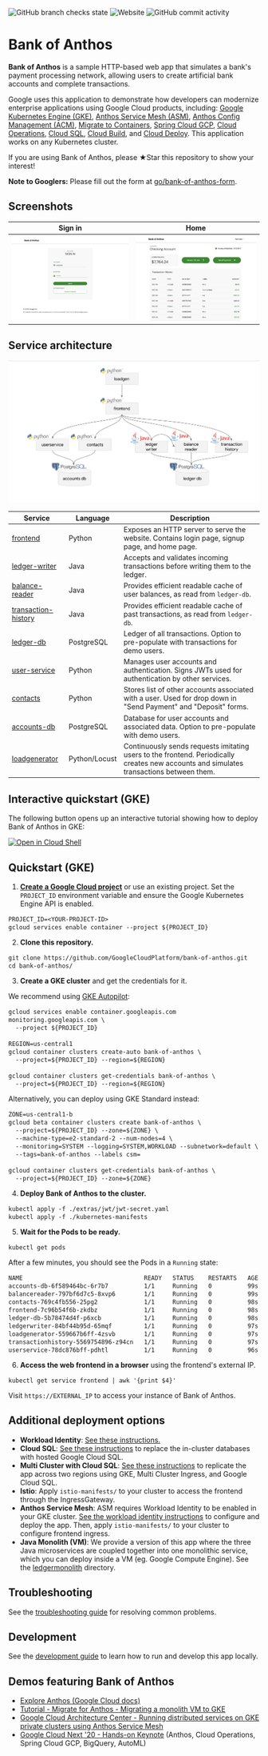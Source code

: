 ![GitHub branch checks state](https://img.shields.io/github/checks-status/GoogleCloudPlatform/bank-of-anthos/main)
![Website](https://img.shields.io/website?label=live%20demo&url=https%3A%2F%2Fbank-of-anthos.xyz%2F)
![GitHub commit activity](https://img.shields.io/github/commit-activity/m/GoogleCloudPlatform/bank-of-anthos)

# Bank of Anthos

**Bank of Anthos** is a sample HTTP-based web app that simulates a bank's payment processing network, allowing users to create artificial bank accounts and complete transactions.

Google uses this application to demonstrate how developers can modernize enterprise applications using Google Cloud products, including: [Google Kubernetes Engine (GKE)](https://cloud.google.com/kubernetes-engine), [Anthos Service Mesh (ASM)](https://cloud.google.com/anthos/service-mesh), [Anthos Config Management (ACM)](https://cloud.google.com/anthos/config-management), [Migrate to Containers](https://cloud.google.com/migrate/containers), [Spring Cloud GCP](https://spring.io/projects/spring-cloud-gcp), [Cloud Operations](https://cloud.google.com/products/operations), [Cloud SQL](https://cloud.google.com/sql/docs), [Cloud Build](https://cloud.google.com/build), and [Cloud Deploy](https://cloud.google.com/deploy). This application works on any Kubernetes cluster.

If you are using Bank of Anthos, please ★Star this repository to show your interest!

**Note to Googlers:** Please fill out the form at [go/bank-of-anthos-form](https://goto2.corp.google.com/bank-of-anthos-form).

## Screenshots

| Sign in                                                                                                        | Home                                                                                                    |
| ----------------------------------------------------------------------------------------------------------------- | ------------------------------------------------------------------------------------------------------------------ |
| [![Login](./docs/img/login.png)](./docs/img/login.png) | [![User Transactions](./docs/img/transactions.png)](./docs/img/transactions.png) |


## Service architecture

![Architecture Diagram](./docs/img/architecture.png)

| Service                                          | Language      | Description                                                                                                                                  |
| ------------------------------------------------ | ------------- | -------------------------------------------------------------------------------------------------------------------------------------------- |
| [frontend](./src/frontend)                       | Python        | Exposes an HTTP server to serve the website. Contains login page, signup page, and home page.                                                |
| [ledger-writer](./src/ledgerwriter)              | Java          | Accepts and validates incoming transactions before writing them to the ledger.                                                               |
| [balance-reader](./src/balancereader)            | Java          | Provides efficient readable cache of user balances, as read from `ledger-db`.                                                                |
| [transaction-history](./src/transactionhistory)  | Java          | Provides efficient readable cache of past transactions, as read from `ledger-db`.                                                            |
| [ledger-db](./src/ledger-db)                     | PostgreSQL | Ledger of all transactions. Option to pre-populate with transactions for demo users.                                                         |
| [user-service](./src/userservice)                | Python        | Manages user accounts and authentication. Signs JWTs used for authentication by other services.                                              |
| [contacts](./src/contacts)                       | Python        | Stores list of other accounts associated with a user. Used for drop down in "Send Payment" and "Deposit" forms. |
| [accounts-db](./src/accounts-db)                 | PostgreSQL | Database for user accounts and associated data. Option to pre-populate with demo users.                                                      |
| [loadgenerator](./src/loadgenerator)             | Python/Locust | Continuously sends requests imitating users to the frontend. Periodically creates new accounts and simulates transactions between them.      |

## Interactive quickstart (GKE)

The following button opens up an interactive tutorial showing how to deploy Bank of Anthos in GKE:

[![Open in Cloud Shell](https://gstatic.com/cloudssh/images/open-btn.svg)](https://ssh.cloud.google.com/cloudshell/editor?show=ide&cloudshell_git_repo=https://github.com/GoogleCloudPlatform/bank-of-anthos&cloudshell_workspace=.&cloudshell_tutorial=extras/cloudshell/tutorial.md)

## Quickstart (GKE)

1. **[Create a Google Cloud project](https://cloud.google.com/resource-manager/docs/creating-managing-projects#creating_a_project)** or use an existing project. Set the `PROJECT_ID` environment variable and ensure the Google Kubernetes Engine API is enabled.

```
PROJECT_ID=<YOUR-PROJECT-ID>
gcloud services enable container --project ${PROJECT_ID}
```

2. **Clone this repository.**

```
git clone https://github.com/GoogleCloudPlatform/bank-of-anthos.git
cd bank-of-anthos/
```

3. **Create a GKE cluster** and get the credentials for it.

We recommend using [GKE Autopilot](https://cloud.google.com/kubernetes-engine/docs/concepts/autopilot-overview):

```
gcloud services enable container.googleapis.com monitoring.googleapis.com \
  --project ${PROJECT_ID}

REGION=us-central1
gcloud container clusters create-auto bank-of-anthos \
  --project=${PROJECT_ID} --region=${REGION}

gcloud container clusters get-credentials bank-of-anthos \
  --project=${PROJECT_ID} --region=${REGION}
```

Alternatively, you can deploy using GKE Standard instead:

```
ZONE=us-central1-b
gcloud beta container clusters create bank-of-anthos \
  --project=${PROJECT_ID} --zone=${ZONE} \
  --machine-type=e2-standard-2 --num-nodes=4 \
  --monitoring=SYSTEM --logging=SYSTEM,WORKLOAD --subnetwork=default \
  --tags=bank-of-anthos --labels csm=

gcloud container clusters get-credentials bank-of-anthos \
  --project=${PROJECT_ID} --zone=${ZONE}
```

4. **Deploy Bank of Anthos to the cluster.**

```
kubectl apply -f ./extras/jwt/jwt-secret.yaml
kubectl apply -f ./kubernetes-manifests
```

5. **Wait for the Pods to be ready.**

```
kubectl get pods
```

After a few minutes, you should see the Pods in a `Running` state:

```
NAME                                  READY   STATUS    RESTARTS   AGE
accounts-db-6f589464bc-6r7b7          1/1     Running   0          99s
balancereader-797bf6d7c5-8xvp6        1/1     Running   0          99s
contacts-769c4fb556-25pg2             1/1     Running   0          98s
frontend-7c96b54f6b-zkdbz             1/1     Running   0          98s
ledger-db-5b78474d4f-p6xcb            1/1     Running   0          98s
ledgerwriter-84bf44b95d-65mqf         1/1     Running   0          97s
loadgenerator-559667b6ff-4zsvb        1/1     Running   0          97s
transactionhistory-5569754896-z94cn   1/1     Running   0          97s
userservice-78dc876bff-pdhtl          1/1     Running   0          96s
```

6. **Access the web frontend in a browser** using the frontend's external IP.

```
kubectl get service frontend | awk '{print $4}'
```

Visit `https://EXTERNAL_IP` to access your instance of Bank of Anthos.

## Additional deployment options

- **Workload Identity**: [See these instructions.](./docs/workload-identity.md)
- **Cloud SQL**: [See these instructions](./extras/cloudsql) to replace the in-cluster databases with hosted Google Cloud SQL.
- **Multi Cluster with Cloud SQL**: [See these instructions](./extras/cloudsql-multicluster) to replicate the app across two regions using GKE, Multi Cluster Ingress, and Google Cloud SQL.
- **Istio**: Apply `istio-manifests/` to your cluster to access the frontend through the IngressGateway.
- **Anthos Service Mesh**: ASM requires Workload Identity to be enabled in your GKE cluster. [See the workload identity instructions](./docs/workload-identity.md) to configure and deploy the app. Then, apply `istio-manifests/` to your cluster to configure frontend ingress.
- **Java Monolith (VM)**: We provide a version of this app where the three Java microservices are coupled together into one monolithic service, which you can deploy inside a VM (eg. Google Compute Engine). See the [ledgermonolith](./src/ledgermonolith) directory.

## Troubleshooting

See the [troubleshooting guide](./docs/troubleshooting.md) for resolving common problems.

## Development

See the [development guide](./docs/development.md) to learn how to run and develop this app locally.

## Demos featuring Bank of Anthos
- [Explore Anthos (Google Cloud docs)](https://cloud.google.com/anthos/docs/tutorials/explore-anthos)
- [Tutorial - Migrate for Anthos - Migrating a monolith VM to GKE](https://cloud.google.com/migrate/containers/docs/migrating-monolith-vm-overview-setup)
- [Google Cloud Architecture Center - Running distributed services on GKE private clusters using Anthos Service Mesh](https://cloud.google.com/architecture/distributed-services-on-gke-private-using-anthos-service-mesh)
- [Google Cloud Next '20 - Hands-on Keynote](https://www.youtube.com/watch?v=7QR1z35h_yc)  (Anthos, Cloud Operations, Spring Cloud GCP, BigQuery, AutoML)
